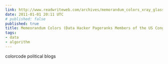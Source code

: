 ```yaml
---
link: http://www.readwriteweb.com/archives/memorandum_colors_xray_glasses.php
date: 2011-01-01 20:11 UTC
# published: false
published: true
title: Memeorandum Colors (Data Hacker Pageranks Members of the US Congress)
tags:
- data
- algorithm
---
```


colorcode political blogs
